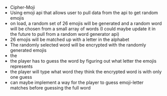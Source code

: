 * Cipher-Moji
* Using emoji api that allows user to pull data from the api to get random emojis
* on load, a random set of 26 emojis will be generated and a random word will be chosen from a small array of words (I could maybe update it in the future to pull from a random word generator api)
* 26 emojis will be matched up with a letter in the alphabet
* The randomly selected word will be encrypted with the randomly generated emojis
* the 
* the player has to guess the word by figuring out what letter the emojis represents
* the player will type what word they think the encrypted word is with only one guess
* can maybe implement a way for the player to guess emoji-letter matches before guessing the full word 
